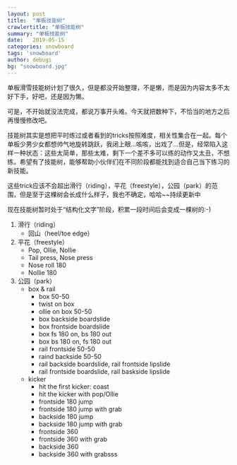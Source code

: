 ```yaml
---
layout: post
title:  "单板技能树"
crawlertitle: "单板技能树"
summary: "单板技能树"
date:   2019-05-15
categories: snowboard
tags: 'snowboard'
author: debugi
bg: "snowboard.jpg"
---
```


单板滑雪技能树计划了很久，但是都没开始整理，不是懒，而是因为内容太多不太好下手，好吧，还是因为懒。

可是，不开始就没法完成，都说万事开头难。今天就把数种下，不恰当的地方之后再慢慢修改吧。 

技能树其实是想把平时练过或者看到的tricks按照难度，相关性集合在一起。每个单板少男少女都想帅气地旋转跳跃，我闭上眼...咳咳，出戏了...但是，经常陷入这样一种状态：这些太简单，那些太难，剩下一个差不多可以练的动作又太丑，不想练。希望有了技能树，能够帮助小伙伴们在不同阶段都能找到适合自己当下练习的新技能。  

这些trick应该不会超出滑行（riding），平花（freestyle），公园（park）的范围，但是至于这棵树会长成什么样子，我也不确定，哈哈~~持续更新中

现在技能树暂时处于“结构化文字”阶段，积累一段时间后会变成一棵树的:-)

1. 滑行（riding）
    - 回山（heel/toe edge）
2. 平花（freestyle）
    - Pop, Ollie, Nollie
    - Tail press, Nose press
    - Nose roll 180
    - Nollie 180
3. 公园（park）
    - box & rail
        - box 50-50
        - twist on box
        - ollie on box 50-50  
        - box backside boardslide
        - box frontside boardslide
        - box fs 180 on, bs 180 out
        - box bs 180 on, fs 180 out
        - rail frontside 50-50
        - raind backside 50-50
        - rail backside boardslide, rail frontside lipslide
        - rail frontside boardslide, rail baskside lipslide
    - kicker
        - hit the first kicker: coast
        - hit the kicker with pop/Ollie
        - frontside 180 jump
        - frontside 180 jump with grab
        - backside 180 jump
        - backside 180 jump with grab
        - frontside 360
        - frontside 360 with grab
        - backside 360
        - backside 360 with grabsss 